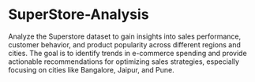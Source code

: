 # SuperStore-Analysis
Analyze the Superstore dataset to gain insights into sales performance, customer behavior, and product popularity across different regions and cities. The goal is to identify trends in e-commerce spending and provide actionable recommendations for optimizing sales strategies, especially focusing on cities like Bangalore, Jaipur, and Pune.
